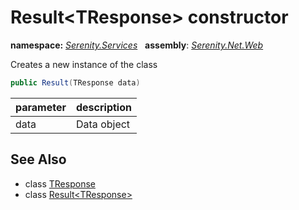 # Result&lt;TResponse&gt; constructor
**namespace:** *[Serenity.Services](../../README.md#serenity.services-namespace)*   **assembly**: *[Serenity.Net.Web](../../README.md)*

Creates a new instance of the class

```csharp
public Result(TResponse data)
```

| parameter | description |
| --- | --- |
| data | Data object |

## See Also

* class [TResponse](../Serenity.Net.Web/../Result-1.TResponse.md)
* class [Result&lt;TResponse&gt;](../Result-1.md)